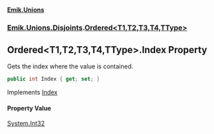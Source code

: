 #### [Emik.Unions](index.md 'index')
### [Emik.Unions.Disjoints](Emik.Unions.Disjoints.md 'Emik.Unions.Disjoints').[Ordered&lt;T1,T2,T3,T4,TType&gt;](Ordered{T1,T2,T3,T4,TType}.md 'Emik.Unions.Disjoints.Ordered<T1,T2,T3,T4,TType>')

## Ordered<T1,T2,T3,T4,TType>.Index Property

Gets the index where the value is contained.

```csharp
public int Index { get; set; }
```

Implements [Index](IEither.Index.md 'Emik.Unions.Disjoints.IEither.Index')

#### Property Value
[System.Int32](https://docs.microsoft.com/en-us/dotnet/api/System.Int32 'System.Int32')